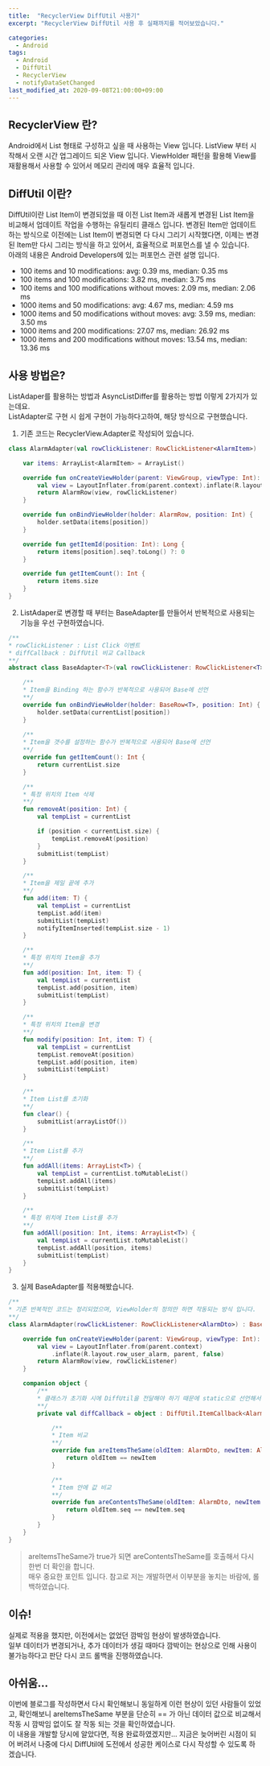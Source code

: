```yaml
---
title:  "RecyclerView DiffUtil 사용기"
excerpt: "RecyclerView DiffUtil 사용 후 실패까지를 적어보았습니다."

categories:
  - Android
tags:
  - Android
  - DiffUtil
  - RecyclerView
  - notifyDataSetChanged
last_modified_at: 2020-09-08T21:00:00+09:00
---
```


## RecyclerView 란?
Android에서 List 형태로 구성하고 싶을 때 사용하는 View 입니다.  ListView 부터 시작해서 오랜 시간 업그레이드 되온 View 입니다.  ViewHolder 패턴을 활용해 View를 재활용해서 사용할 수 있어서 메모리 관리에 매우 효율적 입니다.

## DiffUtil 이란?
DiffUtil이란 List Item이 변경되었을 때 이전 List Item과 새롭게 변경된 List Item을 비교해서 업데이트 작업을 수행하는 유틸리티 클래스 입니다.  변경된 Item만 업데이트 하는 방식으로 이전에는 List Item이 변경되면 다 다시 그리기 시작했다면, 이제는 변경된 Item만 다시 그리는 방식을 하고 있어서, 효율적으로 퍼포먼스를 낼 수 있습니다.  
아래의 내용은 Android Developers에 있는 퍼포먼스 관련 설명 입니다.

* 100 items and 10 modifications: avg: 0.39 ms, median: 0.35 ms
* 100 items and 100 modifications: 3.82 ms, median: 3.75 ms
* 100 items and 100 modifications without moves: 2.09 ms, median: 2.06 ms
* 1000 items and 50 modifications: avg: 4.67 ms, median: 4.59 ms
* 1000 items and 50 modifications without moves: avg: 3.59 ms, median: 3.50 ms
* 1000 items and 200 modifications: 27.07 ms, median: 26.92 ms
* 1000 items and 200 modifications without moves: 13.54 ms, median: 13.36 ms

## 사용 방법은?
ListAdaper를 활용하는 방법과 AsyncListDiffer를 활용하는 방법 이렇게 2가지가 있는데요.  
ListAdapter로 구현 시 쉽게 구현이 가능하다고하여, 해당 방식으로 구현했습니다.  
  
1. 기존 코드는 RecyclerView.Adapter로 작성되어 있습니다.
~~~Kotlin
class AlarmAdapter(val rowClickListener: RowClickListener<AlarmItem>) : RecyclerView.Adapter<AlarmRow>() {

	var items: ArrayList<AlarmItem> = ArrayList()

	override fun onCreateViewHolder(parent: ViewGroup, viewType: Int): AlarmRow {
		val view = LayoutInflater.from(parent.context).inflate(R.layout.row_user_alarm, parent, false)
		return AlarmRow(view, rowClickListener)
	}

	override fun onBindViewHolder(holder: AlarmRow, position: Int) {
		holder.setData(items[position])
	}

	override fun getItemId(position: Int): Long {
		return items[position].seq?.toLong() ?: 0
	}

	override fun getItemCount(): Int {
		return items.size
	}
}
~~~
2. ListAdaper로 변경할 때 부터는 BaseAdapter를 만들어서 반복적으로 사용되는 기능을 우선 구현하였습니다.
~~~Kotlin
/**
* rowClickListener : List Click 이벤트
* diffCallback : DiffUtil 비교 Callback
**/
abstract class BaseAdapter<T>(val rowClickListener: RowClickListener<T>, diffCallback: DiffUtil.ItemCallback<T>) : ListAdapter<T, BaseRow<T>>(diffCallback) {

	/**
	* Item을 Binding 하는 함수가 반복적으로 사용되어 Base에 선언
	**/
	override fun onBindViewHolder(holder: BaseRow<T>, position: Int) {
		holder.setData(currentList[position])
	}
  
	/**
	* Item을 갯수를 설정하는 함수가 반복적으로 사용되어 Base에 선언
	**/
	override fun getItemCount(): Int {
		return currentList.size
	}

	/**
	* 특정 위치의 Item 삭제
	**/
	fun removeAt(position: Int) {
		val tempList = currentList

		if (position < currentList.size) {
			tempList.removeAt(position)
		}
		submitList(tempList)
	}

	/**
	* Item을 제일 끝에 추가
	**/
	fun add(item: T) {
		val tempList = currentList
		tempList.add(item)
		submitList(tempList)
		notifyItemInserted(tempList.size - 1)
	}

	/**
	* 특정 위치의 Item을 추가
	**/
	fun add(position: Int, item: T) {
		val tempList = currentList
		tempList.add(position, item)
		submitList(tempList)
	}

	/**
	* 특정 위치의 Item을 변경
	**/
	fun modify(position: Int, item: T) {
		val tempList = currentList
		tempList.removeAt(position)
		tempList.add(position, item)
		submitList(tempList)
	}

	/**
	* Item List를 초기화
	**/
	fun clear() {
		submitList(arrayListOf())
	}

	/**
	* Item List를 추가
	**/
	fun addAll(items: ArrayList<T>) {
		val tempList = currentList.toMutableList()
		tempList.addAll(items)
		submitList(tempList)
	}

	/**
	* 특정 위치에 Item List를 추가
	**/
	fun addAll(position: Int, items: ArrayList<T>) {
		val tempList = currentList.toMutableList()
		tempList.addAll(position, items)
		submitList(tempList)
	}
}
~~~
3. 실제 BaseAdapter를 적용해봤습니다.
~~~Kotlin
/**
* 기존 반복적인 코드는 정리되었으며, ViewHolder의 정의만 하면 작동되는 방식 입니다.
**/ 
class AlarmAdapter(rowClickListener: RowClickListener<AlarmDto>) : BasekAdapter<AlarmDto>(rowClickListener, diffCallback) {

	override fun onCreateViewHolder(parent: ViewGroup, viewType: Int): AlarmRow {
		val view = LayoutInflater.from(parent.context)
			.inflate(R.layout.row_user_alarm, parent, false)
		return AlarmRow(view, rowClickListener)
	}

	companion object {
		/**
		* 클래스가 초기화 시에 DiffUtil을 전달해야 하기 때문에 static으로 선언해서 구현
		**/
		private val diffCallback = object : DiffUtil.ItemCallback<AlarmDto>() {

			/**
			* Item 비교
			**/ 
			override fun areItemsTheSame(oldItem: AlarmDto, newItem: AlarmDto): Boolean {
				return oldItem == newItem
			}

			/**
			* Item 안에 값 비교
			**/ 
			override fun areContentsTheSame(oldItem: AlarmDto, newItem: AlarmDto): Boolean {
				return oldItem.seq == newItem.seq
			}
		}
	}
}
~~~
> areItemsTheSame가 true가 되면 areContentsTheSame를 호출해서 다시 한번 더 확인을 합니다.  
> 매우 중요한 포인트 입니다. 참고로 저는 개발하면서 이부분을 놓치는 바람에, 롤백하였습니다.
  
## 이슈!
실제로 적용을 했지만, 이전에서는 없었던 깜박임 현상이 발생하였습니다.  
일부 데이터가 변경되거나, 추가 데이터가 생길 때마다 깜박이는 현상으로 인해 사용이 불가능하다고 판단 다시 코드 롤백을 진행하였습니다.  

## 아쉬움...
이번에 블로그를 작성하면서 다시 확인해보니 동일하게 이런 현상이 있던 사람들이 있었고, 확인해보니 areItemsTheSame 부분을 단순히 == 가 아닌 데이터 값으로 비교해서 작동 시 깜박임 없이도 잘 작동 되는 것을 확인하였습니다.  
이 내용을 개발할 당시에 알았다면, 적용 완료하였겠지만... 지금은 늦어버린 시점이 되어 버려서 나중에 다시 DiffUtil에 도전에서 성공한 케이스로 다시 작성할 수 있도록 하겠습니다.